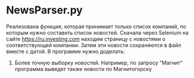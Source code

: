 # NewsParser.py

Реализована функция, которая принимает только список компаний, по которым нужно составить список новостей. 
Сначала через Selenium на сайте https://ru.investing.com находим страницу с новостями о соответствующей компании.
Затем эти новости сохраняются в файл вместе с датой. В программе нужно доделать:
1) Более точную выборку новостей. Например, по запросу "Магнит" программа выведет также новости по Магнитогорску
